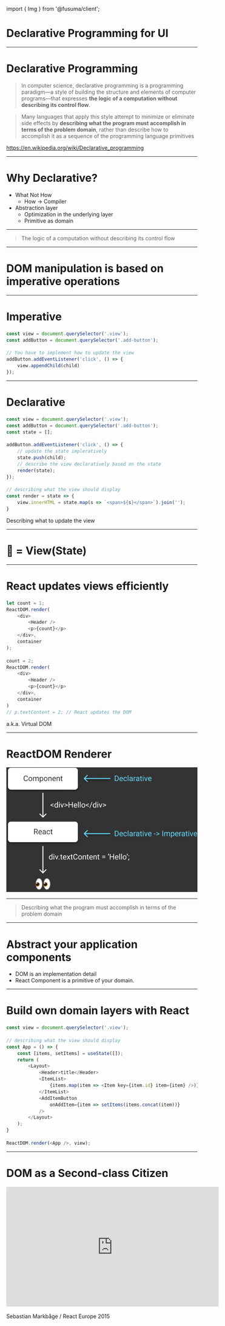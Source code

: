import { Img } from '@fusuma/client';

<!-- note

Let's get started!
The first part is "Declarative Programming for UI"
-->

# Declarative Programming for UI

---------------

<!-- note
ここではWikipediaから引用しています

On this slide, we have the Wikipedia definition of Declarative Programming.
Please take a look at these two points in bold
because they are important to understand what Declarative Programming is.
"the logic of a computation without describing its control flow"
"describing what the program must accomplish in terms of the problem domain"
-->

# Declarative Programming

> In computer science, declarative programming is a programming paradigm—a style of building the structure and elements of computer programs—that expresses **the logic of a computation without describing its control flow**.

> Many languages that apply this style attempt to minimize or eliminate side effects by **describing what the program must accomplish in terms of the problem domain**, rather than describe how to accomplish it as a sequence of the programming language primitives

https://en.wikipedia.org/wiki/Declarative_programming

---------------

<!-- note
宣言的に書くことでHowをコンパイラーに任せることが出来て、抽象化層を作ることが出来ます

With Declarative Programming, you write what you want to do rather than how you want to do it.
How is a job for a compiler, not for you.

It also creates an abstraction layer that is declarative.
The abstraction layer hides an underlying layer that manages how to do it.
So a compiler can optimize on the underlying layer.

In addition to that, you can define primitives in the declarative layer as domain logic.
So it makes it possible to provide a high level abstraction.
-->

# Why Declarative?

- What Not How
    - How -> Compiler
- Abstraction layer
    - Optimization in the underlying layer
    - Primitive as domain

---------------

<!-- note
Let's briefly go back to the Wikipedia definition
"The logic of a computation without describing its control flow"
-->


> The logic of a computation without describing its control flow

---------------

<!-- note
でもDOMは命令的なAPIです

For application running on browsers, DOM is primitive and you would write DOM manipulations to update your views.
As you may know, DOM manipulation is based on imperative operations.
-->

# DOM manipulation is based on imperative operations

---------------

<!-- note
これはその例です

Let's take a look at an example.
This is an imperative operation and describes how to update the view, not what the view should be.

They change the DOM based on the caller DOM objects so the results depend on the caller itself not only the arguments.
appendChild appends the argument into the caller view object.
-->

# Imperative

```js
const view = document.querySelector('.view');
const addButton = document.querySelector('.add-button');

// You have to implement how to update the view
addButton.addEventListener('click', () => {
    view.appendChild(child)
});
```

---------------

<!-- note
これは宣言的に書いた例です

Let's now look at the declarative version.

This becomes longer than the imperative version.

the render function displays the view, which describes what the view should be, not how to update the view.
So the render function is declarative, which is based on the passed state.
Of course, we still need an imperative operation to update the state.
But the state update part is now separated from the view.
-->

# Declarative

```js
const view = document.querySelector('.view');
const addButton = document.querySelector('.add-button');
const state = [];

addButton.addEventListener('click', () => {
    // update the state impleratively
    state.push(child);
    // describe the view declaratively based on the state
    render(state);
});

// describing what the view should display
const render = state => {
    view.innerHTML = state.map(s => `<span>${s}</span>`).join('');
}
```

Describing what to update the view

---------------

<!-- note
宣言的に書くことでViewをただの関数として考えることが出来ます

You can update a state imperatively and you can update a view declaratively, which are loose coupling.
View is just a function.
You can think of them like a server-rendered app.
Mutation is only for state, not for views, which means we can write tests for state and views easily.

But...
Do you create an entire view with each update...?
-->

# 👀 = View(State)

----------------------

<!-- note
Reactは差分更新によりそれを可能にしています

No, React updates views efficiently.
React calculates the diffs and then applies the diffs to the view.
So we don't have to worry about scroll position, the focus management and so on.

Please take a look at the slide,
This updates the textContent of p element only.
So in the second render, React calculates the diff between the render functions,
and applies the diff by p.textContent = 2;
-->

# React updates views efficiently

```js
let count = 1;
ReactDOM.render(
    <div>
        <Header />
        <p>{count}</p>
    </div>,
    container
);

count = 2;
ReactDOM.render(
    <div>
        <Header />
        <p>{count}</p>
    </div>,
    container
)
// p.textContent = 2; // React updates the DOM
```

a.k.a. Virtual DOM

----------------------

<!-- note
React transforms diffs to imperative operations

So we are able to write components declaratively without worrying about actual imperative operations.
React does this for you.

As a result, we don't have to write how to change the view.
We can focus on what the view should be.

In other words, if you want to create a custom renderer,
you have to implement how.
-->

# ReactDOM Renderer

<img src="../images/what-react-does.png" />

----------------------

<!-- note
Let's briefly go back to the Wikipedia definition
"Describing what the program must accomplish in terms of the problem domain"
-->

> Describing what the program must accomplish in terms of the problem domain

----------------------

<!-- note
DOMの上に抽象化のレイヤーを作ることは考えてみます。

When we write a div as JSX, it's not a DOM, It's a React Element.
React creates an abstraction layer using React Element on top of the DOM.

But the abstraction level might be too low as primitives for your application.
You can build your abstraction layer on top of the ReactDOM.
It makes your applications clean and maintains consistency.
-->

# Abstract your application components

- DOM is an implementation detail
- React Component is a primitive of your domain.

----------------------

<!-- note
ここでは、DOMの上にアプリケーションコンポーネントのレイヤーを構築しています

Let's take a look.

This App isn't using any DOM Components directly.
It uses components that I've created.

This makes it possible to hide many details like styles, markups and so on.
Of course you have to create these primitive components like Layout, Button, List, and so on, but developers who create an application don't care about these.
They just use them.

Designing your primitive components is very hard.
Which props should be exposed or not...

If primitive components are too high-level abstractions, they wouldn't be used because they are not covered developer's usecases...
If primitive components are leaking details unnecessarily, the application would lose consistency...

So thinking about your domain primitives is your job,
it's very hard but important.
-->

# Build own domain layers with React

```js
const view = document.querySelector('.view');

// describing what the view should display
const App = () => {
    const [items, setItems] = useState([]);
    return (
        <Layout>
            <Header>title</Header>
            <ItemList>
                {items.map(item => <Item key={item.id} item={item} />)}
            </ItemList>
            <AddItemButton
                onAddItem={item => setItems(items.concat(item))}
            />
        </Layout>
    );
}

ReactDOM.render(<App />, view);
```

----------------------

<!-- note
Here is a great talk about this topic.
I recommend watching the video when you have time.
-->

# DOM as a Second-class Citizen

<Card>
<iframe width="560" height="315" src="https://www.youtube.com/embed/Zemce4Y1Y-A" frameborder="0" allow="accelerometer; autoplay; encrypted-media; gyroscope; picture-in-picture" allowfullscreen></iframe>
</Card>

Sebastian Markbåge / React Europe 2015
